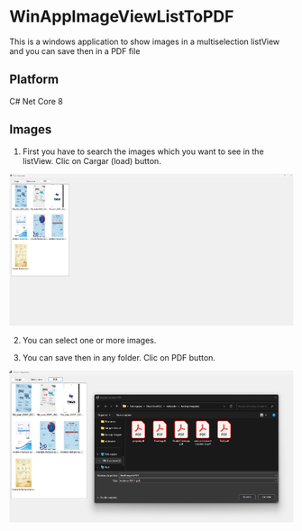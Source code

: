 # WinAppImageViewListToPDF
This is a windows application to show images in a multiselection listView and you can save then in a PDF file 

## Platform

C# Net Core 8

## Images

1. First you have to search the images which you want to see in the listView. Clic on Cargar (load) button. 

<img src="./assets/selectImages.png" alt="Select Images" title="Select Images" width=600 height=270/>

2. You can select one or more images.

3. You can save then in any folder. Clic on PDF button.

<img src="./assets/saveSlectedImages.png" alt="Select Images" title="Select Images" width=600 height=270/>
